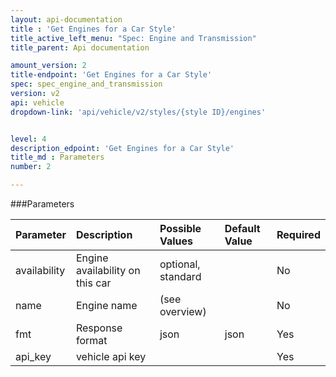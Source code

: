 ```yaml
---
layout: api-documentation
title : 'Get Engines for a Car Style'
title_active_left_menu: "Spec: Engine and Transmission"
title_parent: Api documentation

amount_version: 2
title-endpoint: 'Get Engines for a Car Style'
spec: spec_engine_and_transmission
version: v2
api: vehicle
dropdown-link: 'api/vehicle/v2/styles/{style ID}/engines'


level: 4
description_edpoint: 'Get Engines for a Car Style'
title_md : Parameters
number: 2

---
```


###Parameters

| Parameter  | Description                           | Possible Values   | Default Value | Required |
|:-----------|:--------------------------------------|:----------------- |:------------- |:-------- |
| availability | Engine availability on this car     | optional, standard|               | No       |
| name		 | Engine name   				   	     | (see overview) 	 |               | No       |
| fmt        | Response format                       | json              | json          | Yes      |
| api_key    | vehicle api key                       |                   |               | Yes      |